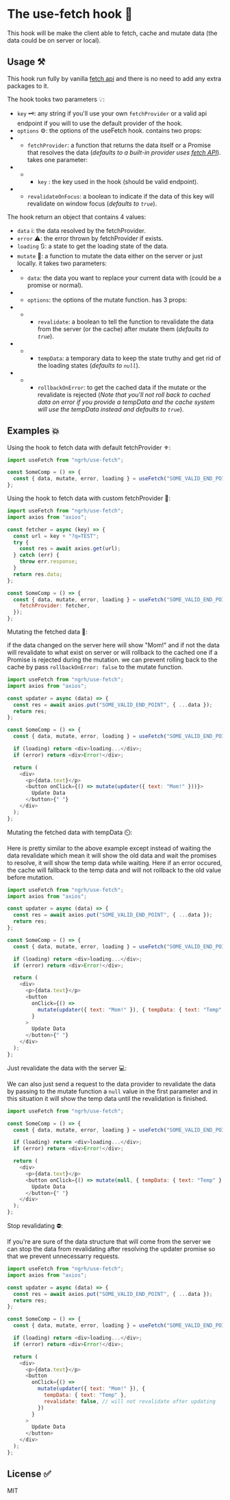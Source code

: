 # The use-fetch hook 🚀

This hook will be make the client able to fetch, cache and mutate data (the data could be on server or local).

## Usage ⚒️

This hook run fully by vanilla [fetch api](https://developer.mozilla.org/en-US/docs/Web/API/Fetch_API) and there is no need to add any extra packages to it.

The hook tooks two parameters 💡:

- `key` 🗝️: any string if you'll use your own `fetchProvider` or a valid api endpoint if you will to use the default provider of the hook.
- `options` ⚙️: the options of the useFetch hook. contains two props:
- - `fetchProvider`: a function that returns the data itself or a Promise that resolves the data (_defaults to a built-in provider uses [fetch API](https://developer.mozilla.org/en-US/docs/Web/API/Fetch_API)_). takes one parameter:
- - - `key` : the key used in the hook (should be valid endpoint).
- - `revalidateOnFocus`: a boolean to indicate if the data of this key will revalidate on window focus (_defaults to `true`_).

The hook return an object that contains 4 values:

- `data` ℹ️: the data resolved by the fetchProvider.
- `error` ⚠️: the error thrown by fetchProvider if exists.
- `loading` 🔃: a state to get the loading state of the data.
- `mutate` 💫: a function to mutate the data either on the server or just locally. it takes two parameters:
- - `data`: the data you want to replace your current data with (could be a promise or normal).
- - `options`: the options of the mutate function. has 3 props:
- - - `revalidate`: a boolean to tell the function to revalidate the data from the server (or the cache) after mutate them (_defaults to `true`_).
- - - `tempData`: a temporary data to keep the state truthy and get rid of the loading states (_defaults to `null`_).
- - - `rollbackOnError`: to get the cached data if the mutate or the revalidate is rejected (_Note that you'll not roll back to cached data on error if you provide a tempData and the cache system will use the tempData instead and defaults to `true`_).

## Examples 💥

Using the hook to fetch data with default fetchProvider ⚜️:

```js
import useFetch from "ngrh/use-fetch";

const SomeComp = () => {
  const { data, mutate, error, loading } = useFetch("SOME_VALID_END_POINT");
};
```

Using the hook to fetch data with custom fetchProvider 🧩:

```js
import useFetch from "ngrh/use-fetch";
import axios from "axios";

const fetcher = async (key) => {
  const url = key + "?q=TEST";
  try {
    const res = await axios.get(url);
  } catch (err) {
    throw err.response;
  }
  return res.data;
};

const SomeComp = () => {
  const { data, mutate, error, loading } = useFetch("SOME_VALID_END_POINT", {
    fetchProvider: fetcher,
  });
};
```

Mutating the fetched data 💫:

if the data changed on the server here will show "Mom!" and if not the data will revalidate to what exist on server or will rollback to the cached one if a Promise is rejected during the mutation. we can prevent rolling back to the cache by pass `rollbackOnError: false` to the mutate function.

```js
import useFetch from "ngrh/use-fetch";
import axios from "axios";

const updater = async (data) => {
  const res = await axios.put("SOME_VALID_END_POINT", { ...data });
  return res;
};

const SomeComp = () => {
  const { data, mutate, error, loading } = useFetch("SOME_VALID_END_POINT");

  if (loading) return <div>loading...</div>;
  if (error) return <div>Error!</div>;

  return (
    <div>
      <p>{data.text}</p>
      <button onClick={() => mutate(updater({ text: "Mom!" }))}>
        Update Data
      </button>{" "}
    </div>
  );
};
```

Mutating the fetched data with tempData ⏲️:

Here is pretty similar to the above example except instead of waiting the data revalidate which mean it will show the old data and wait the promises to resolve, it will show the temp data while waiting. Here if an error occured, the cache will fallback to the temp data and will not rollback to the old value before mutation.

```js
import useFetch from "ngrh/use-fetch";
import axios from "axios";

const updater = async (data) => {
  const res = await axios.put("SOME_VALID_END_POINT", { ...data });
  return res;
};

const SomeComp = () => {
  const { data, mutate, error, loading } = useFetch("SOME_VALID_END_POINT");

  if (loading) return <div>loading...</div>;
  if (error) return <div>Error!</div>;

  return (
    <div>
      <p>{data.text}</p>
      <button
        onClick={() =>
          mutate(updater({ text: "Mom!" }), { tempData: { text: "Temp" } })
        }
      >
        Update Data
      </button>{" "}
    </div>
  );
};
```

Just revalidate the data with the server 💻:

We can also just send a request to the data provider to revalidate the data by passing to the mutate function a `null` value in the first parameter and in this situation it will show the temp data until the revalidation is finished.

```js
import useFetch from "ngrh/use-fetch";

const SomeComp = () => {
  const { data, mutate, error, loading } = useFetch("SOME_VALID_END_POINT");

  if (loading) return <div>loading...</div>;
  if (error) return <div>Error!</div>;

  return (
    <div>
      <p>{data.text}</p>
      <button onClick={() => mutate(null, { tempData: { text: "Temp" } })}>
        Update Data
      </button>{" "}
    </div>
  );
};
```

Stop revalidating ⛔:

If you're are sure of the data structure that will come from the server we can stop the data from revalidating after resolving the updater promise so that we prevent unnecessarry requests.

```js
import useFetch from "ngrh/use-fetch";
import axios from "axios";

const updater = async (data) => {
  const res = await axios.put("SOME_VALID_END_POINT", { ...data });
  return res;
};

const SomeComp = () => {
  const { data, mutate, error, loading } = useFetch("SOME_VALID_END_POINT");

  if (loading) return <div>loading...</div>;
  if (error) return <div>Error!</div>;

  return (
    <div>
      <p>{data.text}</p>
      <button
        onClick={() =>
          mutate(updater({ text: "Mom!" }), {
            tempData: { text: "Temp" },
            revalidate: false, // will not revalidate after updating
          })
        }
      >
        Update Data
      </button>
    </div>
  );
};
```

## License ✅

MIT

